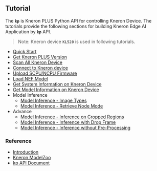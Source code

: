 ## Tutorial

The **`kp`** is Kneron PLUS Python API for controlling Kneron Device. The tutorials provide the following sections for building Kneron Edge AI Application by  **`kp`** API.

> Note: Kneron device **`KL520`** is used in following tutorials.

- [Quick Start](./chapter/quickstart.md)
- [Get Kneron PLUS Version](./chapter/get_kneron_plus_version.md)
- [Scan All Kneron Device](./chapter/scan_all_kneron_device.md)
- [Connect to Kneron device](./chapter/connect_device.md)
- [Upload SCPU/NCPU Firmware](./chapter/upload_firmware.md)
- [Load NEF Model](./chapter/load_nef_model.md)
- [Get System Information on Kneron Device](./chapter/get_system_information.md)
- [Get Model Information on Kneron Device](./chapter/get_model_information.md)
- Model Inference
    * [Model Inference - Image Types](./chapter/model_inference_with_different_image_types.md)
    * [Model Inference - Retrieve Node Mode](./chapter/model_inference_with_different_retrieve_node_mode.md)
- Advance
    * [Model Inference - Inference on Cropped Regions](./chapter/model_inference_with_inference_on_cropped_regions.md)
    * [Model Inference - Inference with Drop Frame](./chapter/model_inference_with_inference_with_drop_frame.md)
    * [Model Inference - Inference without Pre-Processing](./chapter/model_inference_with_inference_without_pre_processing.md)

### Reference

- [Introduction](../introduction/index.md)
- [Kneron ModelZoo](../modelzoo/index.md)
- [kp API Document](../api_document/index.md)